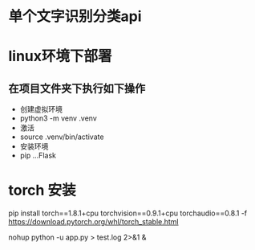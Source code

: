 # 单个文字识别分类api

# linux环境下部署

## 在项目文件夹下执行如下操作

- 创建虚拟环境
- python3 -m venv .venv
- 激活
- source .venv/bin/activate
- 安装环境
- pip ...Flask

# torch 安装

pip install torch==1.8.1+cpu torchvision==0.9.1+cpu torchaudio==0.8.1 -f https://download.pytorch.org/whl/torch_stable.html



nohup python -u app.py > test.log 2>&1 &

